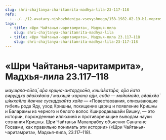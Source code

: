 ```yaml
---
slug: shri-chajtanya-charitamrita-madhya-lila-23-117-118
refs:
  - ../../12-avatary-nishozhdeniya-vsevyshnego/158-1982-02-19-b1-vopros-o-rebenke-ot-shivy-u-mohini-murti.md
tags:
  - title: «Шри Чайтанья-чаритамрита», Мадхья-лила
    slug: shri-chajtanya-charitamrita-madhya-lila
  - title: «Шри Чайтанья-чаритамрита», Мадхья-лила 23.117–118
    slug: shri-chajtanya-charitamrita-madhya-lila-23-117-118
---
```


# «Шри Чайтанья-чаритамрита», Мадхья-лила 23.117–118

*мауш̣ала-лӣла̄, а̄ра кр̣ш̣н̣а-антардха̄на, кеш́а̄вата̄ра, а̄ра йата вируддха вйа̄кхйа̄на / махиш̣ӣ-харан̣а а̄ди, саба — ма̄йа̄майа, вйа̄кхйа̄ ш́икха̄ила йаичхе сусиддха̄нта хайа* — «Повествования, описывающие гибель рода Яду, уход Кришны, похищение цариц и появление Кришны и Баларамы из черного и белого волос Кширодакашайи Вишну, — это истории, порожденные иллюзией и противоречащие выводам науки сознания Кришны. Шри Чайтанья Махапрабху объяснил Санатане Госвами, как правильно понимать эти истории» («Шри Чайтанья-чаритамрита», Мадхья-лила, 23.117–118).


